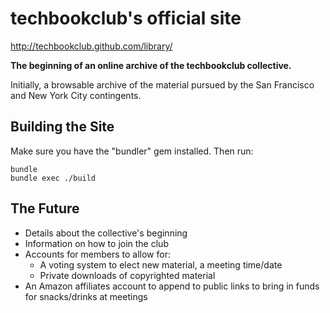 techbookclub's official site
===================

http://techbookclub.github.com/library/

**The beginning of an online archive of the techbookclub collective.**

Initially, a browsable archive of the material pursued by the San Francisco and New York City contingents.

Building the Site
-------------------
Make sure you have the "bundler" gem installed. Then run:

    bundle
    bundle exec ./build


The Future
-------------------

- Details about the collective's beginning
- Information on how to join the club
- Accounts for members to allow for:
  - A voting system to elect new material, a meeting time/date
  - Private downloads of copyrighted material
- An Amazon affiliates account to append to public links to bring in funds for snacks/drinks at meetings
